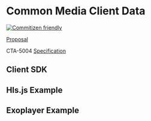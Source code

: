 # Common Media Client Data

[![Commitizen friendly](https://img.shields.io/badge/commitizen-friendly-brightgreen.svg)](http://commitizen.github.io/cz-cli/)

[Proposal](https://github.com/cta-wave/common-media-client-data)

CTA-5004
[Specification](https://github.com/cta-wave/common-media-client-data)

## Client SDK

## Hls.js Example

## Exoplayer Example
